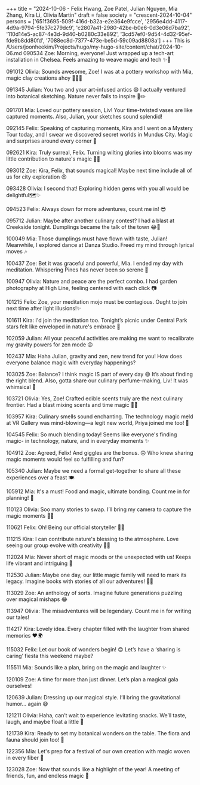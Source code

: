 +++
title = "2024-10-06 - Felix Hwang, Zoe Patel, Julian Nguyen, Mia Zhang, Kira Li, Olivia Martin"
draft = false
society = "crescent-2024-10-04"
persons = ['651f3695-509f-416d-b32a-e2e364e9fcce', '2956e4dd-4117-4d9a-9794-5fe37c279dc9', 'c2807a41-2980-42be-b0e6-0d3e06d7ba92', '110d14e5-ac87-4e3d-9d40-b0280c33e892', '3cd57ef0-9d54-4d32-95ef-fde9b8dd80fd', '7088ec8d-7377-473e-be5d-59c09ad8808a']
+++
This is /Users/joonheekim/Projects/hugo/my-hugo-site/content/chat/2024-10-06.md
090534 Zoe: Morning, everyone! Just wrapped up a tech-art installation in Chelsea. Feels amazing to weave magic and tech ✨🎨

091012 Olivia: Sounds awesome, Zoe! I was at a pottery workshop with Mia, magic clay creations ahoy 👩‍🎨🙌

091345 Julian: You two and your art-infused antics 😄 I actually ventured into botanical sketching. Nature never fails to inspire 🌿✏️

091701 Mia: Loved our pottery session, Liv! Your time-twisted vases are like captured moments. Also, Julian, your sketches sound splendid!

092145 Felix: Speaking of capturing moments, Kira and I went on a Mystery Tour today, and I swear we discovered secret worlds in Mundus City. Magic and surprises around every corner 🌟

092621 Kira: Truly surreal, Felix. Turning wilting glories into blooms was my little contribution to nature's magic 🌻💫

093012 Zoe: Kira, Felix, that sounds magical! Maybe next time include all of us for city exploration 😍

093428 Olivia: I second that! Exploring hidden gems with you all would be delightful🗺️✨

094523 Felix: Always down for more adventures, count me in! 😎

095712 Julian: Maybe after another culinary contest? I had a blast at Creekside tonight. Dumplings became the talk of the town 😂🥟

100049 Mia: Those dumplings must have flown with taste, Julian! Meanwhile, I explored dance at Danza Studio. Freed my mind through lyrical moves 🎶

100437 Zoe: Bet it was graceful and powerful, Mia. I ended my day with meditation. Whispering Pines has never been so serene 🌿

100947 Olivia: Nature and peace are the perfect combo. I had garden photography at High Line, feeling centered with each click 📷

101215 Felix: Zoe, your meditation mojo must be contagious. Ought to join next time after light illusions!✨

101611 Kira: I'd join the meditation too. Tonight’s picnic under Central Park stars felt like enveloped in nature's embrace 🌌

102059 Julian: All your peaceful activities are making me want to recalibrate my gravity powers for zen mode 😉 

102437 Mia: Haha Julian, gravity and zen, new trend for you! How does everyone balance magic with everyday happenings? 

103025 Zoe: Balance? I think magic IS part of every day 😅 It’s about finding the right blend. Also, gotta share our culinary perfume-making, Liv! It was whimsical 🌸

103721 Olivia: Yes, Zoe! Crafted edible scents truly are the next culinary frontier. Had a blast mixing scents and time magic 🌼🎨

103957 Kira: Culinary smells sound enchanting. The technology magic meld at VR Gallery was mind-blowing—a legit new world, Priya joined me too! 🤯

104545 Felix: So much blending today! Seems like everyone's finding magic- in technology, nature, and in everyday moments ✨ 

104912 Zoe: Agreed, Felix! And giggles are the bonus. 🙃 Who knew sharing magic moments would feel so fulfilling and fun?

105340 Julian: Maybe we need a formal get-together to share all these experiences over a feast 🍽️  
   
105912 Mia: It's a must! Food and magic, ultimate bonding. Count me in for planning! 🌟

110123 Olivia: Soo many stories to swap. I’ll bring my camera to capture the magic moments 🔮📸

110621 Felix: Oh! Being our official storyteller 🧙‍♂️

111215 Kira: I can contribute nature's blessing to the atmosphere. Love seeing our group evolve with creativity 🌿✨

112024 Mia: Never short of magic moods or the unexpected with us! Keeps life vibrant and intriguing 💫

112530 Julian: Maybe one day, our little magic family will need to mark its legacy. Imagine books with stories of all our adventures! 📖✨

113029 Zoe: An anthology of sorts. Imagine future generations puzzling over magical mishaps 😂

113947 Olivia: The misadventures will be legendary. Count me in for writing our tales! 

114217 Kira: Lovely idea. Every chapter filled with the laughter from shared memories ❤️🌍

115032 Felix: Let our book of wonders begin! 😊 Let’s have a ‘sharing is caring’ fiesta this weekend maybe?  
  
115511 Mia: Sounds like a plan, bring on the magic and laughter ✨

120109 Zoe: A time for more than just dinner. Let’s plan a magical gala ourselves!

120639 Julian: Dressing up our magical style. I’ll bring the gravitational humor... again 😅

121211 Olivia: Haha, can’t wait to experience levitating snacks. We’ll taste, laugh, and maybe float a little 🎈

121739 Kira: Ready to set my botanical wonders on the table. The flora and fauna should join too! 🌺

122356 Mia: Let's prep for a festival of our own creation with magic woven in every fiber 🎉

123028 Zoe: Now that sounds like a highlight of the year! A meeting of friends, fun, and endless magic 💫
